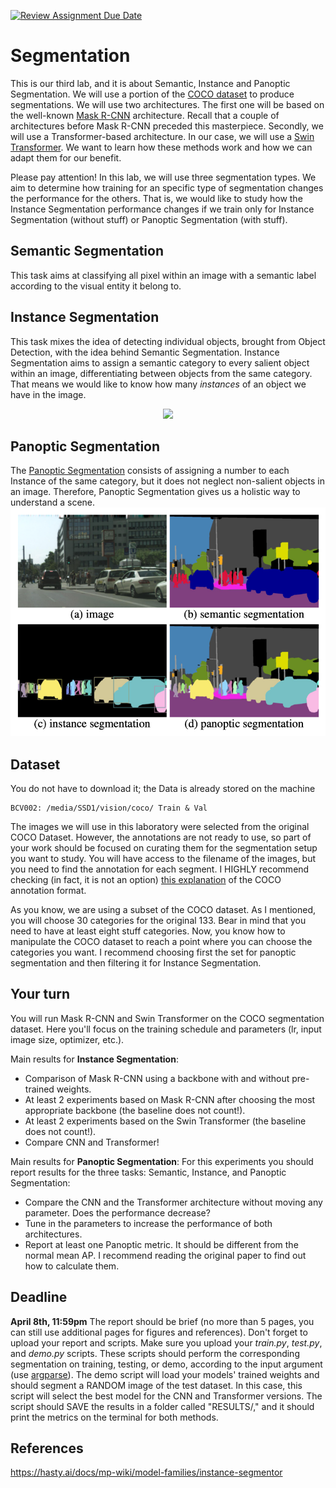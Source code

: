 [![Review Assignment Due Date](https://classroom.github.com/assets/deadline-readme-button-24ddc0f5d75046c5622901739e7c5dd533143b0c8e959d652212380cedb1ea36.svg)](https://classroom.github.com/a/jdgMly3P)
# Segmentation

This is our third lab, and it is about Semantic, Instance and Panoptic Segmentation. We will use a portion of the [COCO dataset](https://cocodataset.org/#home) to produce segmentations. We will use two architectures. The first one will be based on the well-known [Mask R-CNN](https://github.com/facebookresearch/maskrcnn-benchmark/) architecture. Recall that a couple of architectures before Mask R-CNN preceded this masterpiece. Secondly, we will use a Transformer-based architecture. In our case, we will use a [Swin Transformer](https://openaccess.thecvf.com/content/ICCV2021/papers/Liu_Swin_Transformer_Hierarchical_Vision_Transformer_Using_Shifted_Windows_ICCV_2021_paper.pdf). We want to learn how these methods work and how we can adapt them for our benefit. 

Please pay attention! In this lab, we will use three segmentation types. We aim to determine how training for an specific type of segmentation changes the performance for the others. That is, we would like to study how the Instance Segmentation performance changes if we train only for Instance Segmentation (without stuff) or Panoptic Segmentation (with stuff). 

## Semantic Segmentation
This task aims at classifying all pixel within an image with a semantic label according to the visual entity it belong to.

## Instance Segmentation
This task mixes the idea of detecting individual objects, brought from Object Detection, with the idea behind Semantic Segmentation. Instance Segmentation aims to assign a semantic category to every salient object within an image, differentiating between objects from the same category. That means we would like to know how many *instances* of an object we have in the image. 
<p align="center"><img src="https://miro.medium.com/v2/resize:fit:720/format:webp/1*CkbIVSDbiQFrwyGYfQwD9g.png"/></p>

## Panoptic Segmentation
The [Panoptic Segmentation](https://arxiv.org/pdf/1801.00868.pdf) consists of assigning a number to each Instance of the same category, but it does not neglect non-salient objects in an image. Therefore, Panoptic Segmentation gives us a holistic way to understand a scene. 
![](images/panop.png)

## Dataset
You do not have to download it; the Data is already stored on the machine 
```
BCV002: /media/SSD1/vision/coco/ Train & Val
```
The images we will use in this laboratory were selected from the original COCO Dataset. However, the annotations are not ready to use, so part of your work should be focused on curating them for the segmentation setup you want to study. You will have access to the filename of the images, but you need to find the annotation for each segment. I HIGHLY recommend checking (in fact, it is not an option) [this explanation](https://youtu.be/h6s61a_pqfM) of the COCO annotation format. 

As you know, we are using a subset of the COCO dataset. As I mentioned, you will choose 30 categories for the original 133. Bear in mind that you need to have at least eight stuff categories. Now, you know how to manipulate the COCO dataset to reach a point where you can choose the categories you want. I recommend choosing first the set for panoptic segmentation and then filtering it for Instance Segmentation. 


## Your turn

You will run Mask R-CNN and Swin Transformer on the COCO segmentation dataset. Here you'll focus on the training schedule and parameters (lr, input image size, optimizer, etc.). 

Main results for **Instance Segmentation**:
- Comparison of Mask R-CNN using a backbone with and without pre-trained weights.
- At least 2 experiments based on Mask R-CNN after choosing the most appropriate backbone (the baseline does not count!).
- At least 2 experiments based on the Swin Transformer (the baseline does not count!).
- Compare CNN and Transformer!

Main results for **Panoptic Segmentation**:
For this experiments you should report results for the three tasks: Semantic, Instance, and Panoptic Segmentation:
- Compare the CNN and the Transformer architecture without moving any parameter. Does the performance decrease?
- Tune in the parameters to increase the performance of both architectures. 
- Report at least one Panoptic metric. It should be different from the normal mean AP. I recommend reading the original paper to find out how to calculate them.


## Deadline
**April 8th, 11:59pm** The report should be brief (no more than 5 pages, you can still use additional pages for figures and references). 
Don't forget to upload your report and scripts. Make sure you upload your *train.py*, *test.py*, and *demo.py* scripts. These scripts should perform the corresponding segmentation on training, testing, or demo, according to the input argument (use [argparse](https://docs.python.org/3/library/argparse.html)).
The demo script will load your models' trained weights and should segment a RANDOM image of the test dataset. In this case, this script will select the best model for the CNN and Transformer versions. The script should SAVE the results in a folder called "RESULTS/," and it should print the metrics on the terminal for both methods.


## References
https://hasty.ai/docs/mp-wiki/model-families/instance-segmentor

